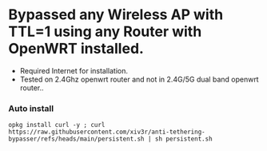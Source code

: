 # Bypassed any Wireless AP with TTL=1 using any Router with OpenWRT installed.

- Required Internet for installation.
- Tested on 2.4Ghz openwrt router and not in 2.4G/5G dual band openwrt router..

### Auto install

    opkg install curl -y ; curl https://raw.githubusercontent.com/xiv3r/anti-tethering-bypasser/refs/heads/main/persistent.sh | sh persistent.sh
